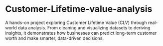 # Customer-Lifetime-value-analysis
A hands-on project exploring Customer Lifetime Value (CLV) through real-world data analysis. From cleaning and visualizing datasets to deriving insights, it demonstrates how businesses can predict long-term customer worth and make smarter, data-driven decisions.
